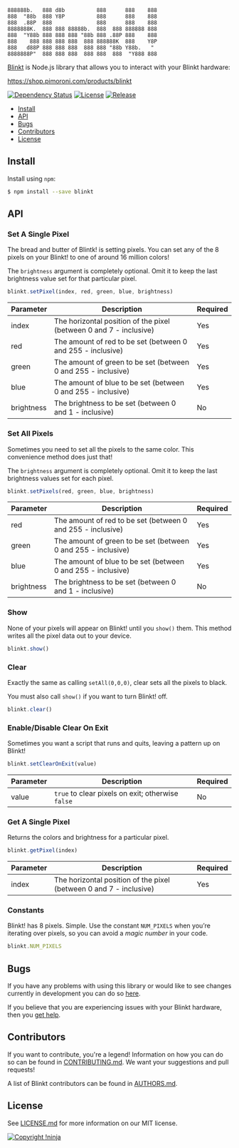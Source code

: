     888888b.   888 d8b          888      888    888
    888  "88b  888 Y8P          888      888    888
    888  .88P  888              888      888    888
    8888888K.  888 888 88888b.  888  888 888888 888
    888  "Y88b 888 888 888 "88b 888 .88P 888    888
    888    888 888 888 888  888 888888K  888    Y8P
    888   d88P 888 888 888  888 888 "88b Y88b.   "
    8888888P"  888 888 888  888 888  888  "Y888 888

[Blinkt](https://github.com/NotNinja/node-blinkt) is Node.js library that allows you to interact with your Blinkt
hardware:

https://shop.pimoroni.com/products/blinkt

[![Dependency Status](https://img.shields.io/david/NotNinja/node-blinkt.svg?style=flat-square)](https://david-dm.org/NotNinja/node-blinkt)
[![License](https://img.shields.io/npm/l/blinkt.svg?style=flat-square)](https://github.com/NotNinja/blinkt/blob/master/LICENSE.md)
[![Release](https://img.shields.io/npm/v/blinkt.svg?style=flat-square)](https://www.npmjs.com/package/blinkt)

* [Install](#install)
* [API](#api)
* [Bugs](#bugs)
* [Contributors](#contributors)
* [License](#license)

## Install

Install using `npm`:

``` bash
$ npm install --save blinkt
```

## API

### Set A Single Pixel

The bread and butter of Blintk! is setting pixels. You can set any of the 8 pixels on your Blinkt! to one of around 16
million colors!

The `brightness` argument is completely optional. Omit it to keep the last brightness value set for that particular
pixel.

``` javascript
blinkt.setPixel(index, red, green, blue, brightness)
```

| Parameter  | Description                                                        | Required |
| ---------- | ------------------------------------------------------------------ | -------- |
| index      | The horizontal position of the pixel (between 0 and 7 - inclusive) | Yes      |
| red        | The amount of red to be set (between 0 and 255 - inclusive)        | Yes      |
| green      | The amount of green to be set (between 0 and 255 - inclusive)      | Yes      |
| blue       | The amount of blue to be set (between 0 and 255 - inclusive)       | Yes      |
| brightness | The brightness to be set (between 0 and 1 - inclusive)             | No       |

### Set All Pixels

Sometimes you need to set all the pixels to the same color. This convenience method does just that!

The `brightness` argument is completely optional. Omit it to keep the last brightness values set for each pixel.

``` javascript
blinkt.setPixels(red, green, blue, brightness)
```

| Parameter  | Description                                                   | Required |
| ---------- | ------------------------------------------------------------- | -------- |
| red        | The amount of red to be set (between 0 and 255 - inclusive)   | Yes      |
| green      | The amount of green to be set (between 0 and 255 - inclusive) | Yes      |
| blue       | The amount of blue to be set (between 0 and 255 - inclusive)  | Yes      |
| brightness | The brightness to be set (between 0 and 1 - inclusive)        | No       |

### Show

None of your pixels will appear on Blinkt! until you `show()` them. This method writes all the pixel data out to your
device.

``` javascript
blinkt.show()
```

### Clear

Exactly the same as calling `setAll(0,0,0)`, clear sets all the pixels to black.

You must also call `show()` if you want to turn Blinkt! off.

``` javascript
blinkt.clear()
```

### Enable/Disable Clear On Exit

Sometimes you want a script that runs and quits, leaving a pattern up on Blinkt!

``` javascript
blinkt.setClearOnExit(value)
```

| Parameter | Description                                       | Required |
| --------- | ------------------------------------------------- | -------- |
| value     | `true` to clear pixels on exit; otherwise `false` | No       |

### Get A Single Pixel

Returns the colors and brightness for a particular pixel.

``` javascript
blinkt.getPixel(index)
```

| Parameter | Description                                                        | Required |
| --------- | ------------------------------------------------------------------ | -------- |
| index     | The horizontal position of the pixel (between 0 and 7 - inclusive) | Yes      |

### Constants

Blinkt! has 8 pixels. Simple. Use the constant `NUM_PIXELS` when you’re iterating over pixels, so you can avoid a *magic
number* in your code.

``` javascript
blinkt.NUM_PIXELS
```

## Bugs

If you have any problems with using this library or would like to see changes currently in development you can do so
[here](https://github.com/NotNinja/node-blinkt/issues).

If you believe that you are experiencing issues with your Blinkt hardware, then you
[get help](http://forums.pimoroni.com/c/support).

## Contributors

If you want to contribute, you're a legend! Information on how you can do so can be found in
[CONTRIBUTING.md](https://github.com/NotNinja/node-blinkt/blob/master/CONTRIBUTING.md). We want your suggestions and
pull requests!

A list of Blinkt contributors can be found in
[AUTHORS.md](https://github.com/NotNinja/node-blinkt/blob/master/AUTHORS.md).

## License

See [LICENSE.md](https://github.com/NotNinja/node-blinkt/raw/master/LICENSE.md) for more information on our MIT license.

[![Copyright !ninja](https://cdn.rawgit.com/NotNinja/branding/master/assets/copyright/base/not-ninja-copyright-186x25.png)](https://not.ninja)
